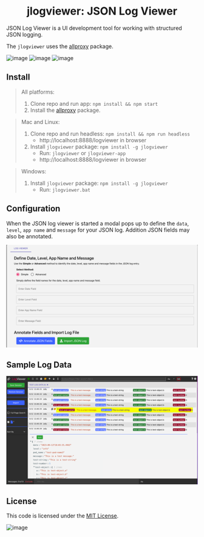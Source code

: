 <h1 align="center" style="border-bottom: none;">jlogviewer: JSON Log Viewer</h1>
JSON Log Viewer is a UI development tool for working with structured JSON logging.
<p>

The `jlogviewer` uses the [allproxy](https://github.com/allproxy/allproxy) package.
<p>

![image](https://img.shields.io/badge/mac%20os-000000?style=for-the-badge&logo=apple&logoColor=white)
![image](https://img.shields.io/badge/Linux-FCC624?style=for-the-badge&logo=linux&logoColor=black)
![image](https://img.shields.io/badge/Windows-0078D6?style=for-the-badge&logo=windows&logoColor=white)

## Install

> All platforms:
> 1. Clone repo and run app: `npm install && npm start`
> 2. Install the [allproxy](https://github.com/allproxy/allproxy) package.

> Mac and Linux:
> 1. Clone repo and run headless: `npm install && npm run headless`
>    * http://localhost:8888/logviewer in browser
> 2. Install `jlogviewer` package: `npm install -g jlogviewer`
>    * Run: `jlogviewer` or `jlogviewer-app`
>    * http://localhost:8888/logviewer in browser

> Windows:
> 1. Install `jlogviewer` package: `npm install -g jlogviewer`
>    * Run: `jlogviewer.bat`

## Configuration
When the JSON log viewer is started a modal pops up to define the `data`, `level`, `app name` and `message` for your JSON log.  Addition JSON fields may also be annotated.

![Alt text](image.png)

## Sample Log Data

![Alt text](image-2.png)

## License

This code is licensed under the [MIT License](https://opensource.org/licenses/MIT).

![image](https://img.shields.io/badge/Node.js-43853D?style=for-the-badge&logo=node.js&logoColor=white)


